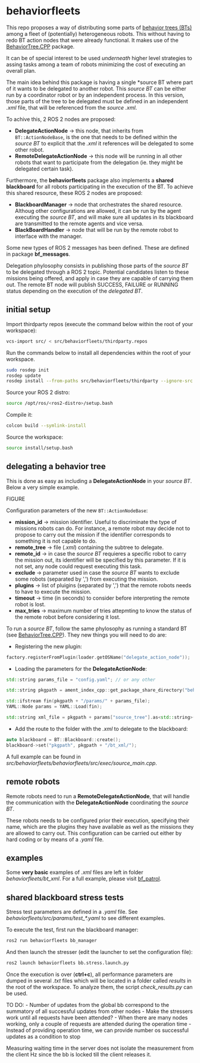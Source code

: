 # behaviorfleets
This repo proposes a way of distributing some parts of [behavior trees (BTs)](https://arxiv.org/pdf/1709.00084v6.pdf) among a fleet of (potentially) heterogeneous robots. This without having to redo BT action nodes that were already functional. It makes use of the [BehaviorTree.CPP](https://github.com/BehaviorTree/BehaviorTree.CPP) package.

It can be of special interest to be used *underneath* higher level strategies to assing tasks among a team of robots minimizing the cost of executing an overall plan. 

The main idea behind this package is having a single *source BT where part of it wants to be delegated to another robot. This *source BT* can be either run by a coordinator robot or by an independent process. In this version, those parts of the tree to be delegated must be defined in an independent *.xml* file, that will be referenced from the *source .xml*.

To achive this, 2 ROS 2 nodes are proposed:

* **DelegateActionNode** &rarr; this node, that inherits from `BT::ActionNodeBase`, is the one that needs to be defined within the *source BT* to explicit that the *.xml* it references will be delegated to some other robot.
* **RemoteDelegateActionNode** &rarr; this node will be running in all other robots that want to participate from the delegation (ie. they might be delegated certain task).

Furthermore, the **behaviorfleets** package also implements a **shared blackboard** for all robots participating in the execution of the BT. To achieve this shared resource, these ROS 2 nodes are proposed:
* **BlackboardManager** &rarr; node that orchestrates the shared resource. Althoug other configurations are allowed, it can be run by the agent executing the *source BT*, and will make sure all updates in its blackboard are transmitted to the remote agents and vice versa.
* **BlackBoardHandler** &rarr; node that will be run by the remote robot to interface with the manager.

Some new types of ROS 2 messages has been defined. These are defined in package **bf_messages**.

Delegation phylosophy consists in publishing those parts of the *source BT* to be delegated through a ROS 2 topic. Potential candidates listen to these missions being offered, and apply in case they are capable of carrying them out. The remote BT node will publish SUCCESS, FAILURE or RUNNING status depending on the execution of the *delegated BT*.

## initial setup

Import thirdparty repos (execute the command below within the root of your workspace):

```bash
vcs-import src/ < src/behaviorfleets/thirdparty.repos
```

Run the commands below to install all dependencies within the root of your workspace.

```bash
sudo rosdep init
rosdep update
rosdep install --from-paths src/behaviorfleets/thirdparty --ignore-src -r -y
```

Source your ROS 2 distro:

```bash
source /opt/ros/<ros2-distro>/setup.bash
```

Compile it:

```bash
colcon build --symlink-install
```

Source the workspace:
```bash
source install/setup.bash
```

## delegating a behavior tree

This is done as easy as including a **DelegateActionNode** in your *source BT*. Below a very simple example.

FIGURE

Configuration parameters of the new `BT::ActionNodeBase`:

* **mission_id** &rarr; mission identifier. Useful to discriminate the type of missions robots can do. For instance, a remote robot may decide not to propose to carry out the mission if the identifier corresponds to something it is not capable to do.
* **remote_tree** &rarr; file (*.xml*) containing the subtree to delegate.
* **remote_id** &rarr; in case the *source BT* requieres a specific robot to carry the mission out, its identifier will be specified by this parameter. If it is not set, any node could request executing this task.
* **exclude** &rarr; parameter used in case the *source BT* wants to exclude some robots (separated by ',') from executing the mission.
* **plugins** &rarr; list of pluigins (separated by ',') that the remote robots needs to have to execute the mission.
* **timeout** &rarr; time (in seconds) to consider before interpreting the remote robot is lost.
* **max_tries** &rarr; maximum number of tries attepmting to know the status of the remote robot before considering it lost.

To run a *source BT*, follow the same phylosophy as running a standard BT (see [BehaviorTree.CPP](https://github.com/BehaviorTree/BehaviorTree.CPP)). They new things you will need to do are:

* Registering the new plugin:

```cpp
factory.registerFromPlugin(loader.getOSName("delegate_action_node"));
```

* Loading the parameters for the **DelegateActionNode**:
```cpp
std::string params_file = "config.yaml"; // or any other

std::string pkgpath = ament_index_cpp::get_package_share_directory("behaviorfleets");

std::ifstream fin(pkgpath + "/params/" + params_file);
YAML::Node params = YAML::Load(fin);

std::string xml_file = pkgpath + params["source_tree"].as<std::string>();
```

* Add the route to the folder with the *.xml* to delegate to the blackboard:

```cpp
auto blackboard = BT::Blackboard::create();
blackboard->set("pkgpath", pkgpath + "/bt_xml/");
```
A full example can be found in *src/behaviorfleets/behaviorfleets/src/exec/source_main.cpp*.

## remote robots

Remote robots need to run a **RemoteDelegateActionNode**, that will handle the communication with the **DelegateActionNode** coordinating the *source BT*. 

These robots needs to be configured prior their execution, specifying their name, which are the plugins they have available as well as the missions they are allowed to carry out. This configuration can be carried out either by hard coding or by means of a *.yaml* file.

## examples

Some **very basic** examples of *.xml* files are left in folder *behaviorfleets/bt_xml*. For a full example, please visit [bf_patrol](https://github.com/rodperex/bf_patrol).

## shared blackboard stress tests

Stress test parameters are defined in a *.yaml* file. See *behaviorfleets/src/params/test_\*.yaml* to see different examples.

To execute the test, first run the blackboard manager:

```bash
ros2 run behaviorfleets bb_manager
```

And then launch the stresser (edit the launcher to set the configuration file):
```bash
ros2 launch behaviorfleets bb.stress.launch.py
```
Once the execution is over (**ctrl+c**), all performance parameters are dumped in several *.txt* files which will be located in a folder called *results* in the root of the workspace. To analyze them, the script *check_results.py* can be used.


TO DO:
    - Number of updates from the global bb correspond to the summatory of all successful updates from other nodes
    - Make the stressers work until all requests have been attended?
    - When there are many nodes working, only a couple of requests are attended during the operation time
    - Instead of providing operation time, we can provide number os successful updates as a condition to stop


Measuring waiting time in the server does not isolate the measurement from the client Hz since the bb is locked till the client releases it.